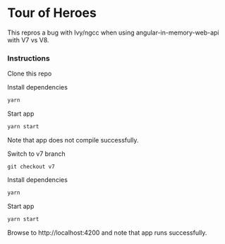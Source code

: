 # Tour of Heroes

This repros a bug with Ivy/ngcc when using angular-in-memory-web-api with V7 vs V8.

### Instructions

Clone this repo

Install dependencies

```sh
yarn
```

Start app

```sh
yarn start
```

Note that app does not compile successfully.

Switch to v7 branch

```
git checkout v7
```

Install dependencies

```sh
yarn
```

Start app

```sh
yarn start
```

Browse to http://localhost:4200 and note that app runs successfully.
